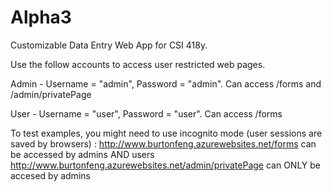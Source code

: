 # Alpha3

Customizable Data Entry Web App for CSI 418y.

Use the follow accounts to access user restricted web pages.

Admin - Username = "admin", Password = "admin". Can access /forms and /admin/privatePage

User - Username = "user", Password = "user". Can access /forms

To test examples, you might need to use incognito mode (user sessions are saved by browsers) :
http://www.burtonfeng.azurewebsites.net/forms can be accessed by admins AND users
http://www.burtonfeng.azurewebsites.net/admin/privatePage can ONLY be accesed by admins
